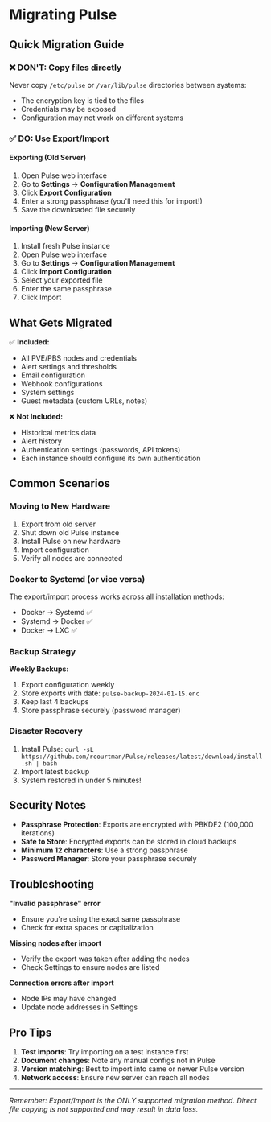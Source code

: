 # Migrating Pulse

## Quick Migration Guide

### ❌ DON'T: Copy files directly
Never copy `/etc/pulse` or `/var/lib/pulse` directories between systems:
- The encryption key is tied to the files
- Credentials may be exposed
- Configuration may not work on different systems

### ✅ DO: Use Export/Import

#### Exporting (Old Server)
1. Open Pulse web interface
2. Go to **Settings** → **Configuration Management**
3. Click **Export Configuration**
4. Enter a strong passphrase (you'll need this for import!)
5. Save the downloaded file securely

#### Importing (New Server)
1. Install fresh Pulse instance
2. Open Pulse web interface  
3. Go to **Settings** → **Configuration Management**
4. Click **Import Configuration**
5. Select your exported file
6. Enter the same passphrase
7. Click Import

## What Gets Migrated

✅ **Included:**
- All PVE/PBS nodes and credentials
- Alert settings and thresholds
- Email configuration
- Webhook configurations
- System settings
- Guest metadata (custom URLs, notes)

❌ **Not Included:**
- Historical metrics data
- Alert history
- Authentication settings (passwords, API tokens)
- Each instance should configure its own authentication

## Common Scenarios

### Moving to New Hardware
1. Export from old server
2. Shut down old Pulse instance
3. Install Pulse on new hardware
4. Import configuration
5. Verify all nodes are connected

### Docker to Systemd (or vice versa)
The export/import process works across all installation methods:
- Docker → Systemd ✅
- Systemd → Docker ✅
- Docker → LXC ✅

### Backup Strategy
**Weekly Backups:**
1. Export configuration weekly
2. Store exports with date: `pulse-backup-2024-01-15.enc`
3. Keep last 4 backups
4. Store passphrase securely (password manager)

### Disaster Recovery
1. Install Pulse: `curl -sL https://github.com/rcourtman/Pulse/releases/latest/download/install.sh | bash`
2. Import latest backup
3. System restored in under 5 minutes!

## Security Notes

- **Passphrase Protection**: Exports are encrypted with PBKDF2 (100,000 iterations)
- **Safe to Store**: Encrypted exports can be stored in cloud backups
- **Minimum 12 characters**: Use a strong passphrase
- **Password Manager**: Store your passphrase securely

## Troubleshooting

**"Invalid passphrase" error**
- Ensure you're using the exact same passphrase
- Check for extra spaces or capitalization

**Missing nodes after import**
- Verify the export was taken after adding the nodes
- Check Settings to ensure nodes are listed

**Connection errors after import**
- Node IPs may have changed
- Update node addresses in Settings

## Pro Tips

1. **Test imports**: Try importing on a test instance first
2. **Document changes**: Note any manual configs not in Pulse
3. **Version matching**: Best to import into same or newer Pulse version
4. **Network access**: Ensure new server can reach all nodes

---

*Remember: Export/Import is the ONLY supported migration method. Direct file copying is not supported and may result in data loss.*